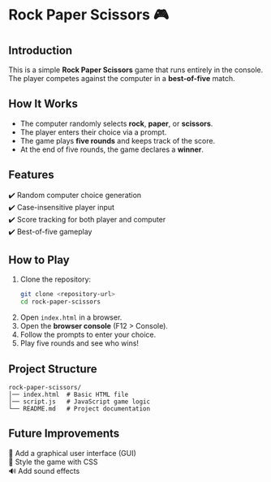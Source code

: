 # Rock Paper Scissors 🎮  

## Introduction  
This is a simple **Rock Paper Scissors** game that runs entirely in the console. The player competes against the computer in a **best-of-five** match.  

## How It Works  
- The computer randomly selects **rock**, **paper**, or **scissors**.  
- The player enters their choice via a prompt.  
- The game plays **five rounds** and keeps track of the score.  
- At the end of five rounds, the game declares a **winner**.  

## Features  
✔️ Random computer choice generation  
✔️ Case-insensitive player input  
✔️ Score tracking for both player and computer  
✔️ Best-of-five gameplay  

## How to Play  
1. Clone the repository:  
   ```sh
   git clone <repository-url>
   cd rock-paper-scissors
   ```
2. Open `index.html` in a browser.  
3. Open the **browser console** (F12 > Console).  
4. Follow the prompts to enter your choice.  
5. Play five rounds and see who wins!  

## Project Structure  
```
rock-paper-scissors/
│── index.html  # Basic HTML file
│── script.js   # JavaScript game logic
└── README.md   # Project documentation
```

## Future Improvements  
🚀 Add a graphical user interface (GUI)  
🎨 Style the game with CSS  
🔊 Add sound effects  
